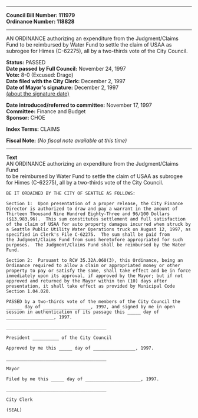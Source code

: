 * * * * *  
  
**Council Bill Number: [](#h0)[](#h2)111979**   
**Ordinance Number: 118828**  
  
* * * * *  
  
AN ORDINANCE authorizing an expenditure from the Judgment/Claims Fund to be reimbursed by Water Fund to settle the claim of USAA as subrogee for Himes (C-62275), all by a two-thirds vote of the City Council.  
  
**Status:** PASSED   
**Date passed by Full Council:** November 24, 1997   
**Vote:** 8-0 (Excused: Drago)   
**Date filed with the City Clerk:** December 2, 1997   
**Date of Mayor's signature:** December 2, 1997   
[(about the signature date)](/~public/approvaldate.htm)   
  
  
**Date introduced/referred to committee:** November 17, 1997   
**Committee:** Finance and Budget   
**Sponsor:** CHOE   
  
**Index Terms:** CLAIMS  
  
**Fiscal Note:** *(No fiscal note available at this time)*  
  
* * * * *  
  
**Text**  
    AN ORDINANCE authorizing an expenditure from the Judgment/Claims Fund  
    to be reimbursed by Water Fund to settle the claim of USAA as subrogee  
    for Himes (C-62275), all by a two-thirds vote of the City Council.  
  
    BE IT ORDAINED BY THE CITY OF SEATTLE AS FOLLOWS:  
  
    Section 1:  Upon presentation of a proper release, the City Finance  
    Director is authorized to draw and pay a warrant in the amount of   
    Thirteen Thousand Nine Hundred Eighty-Three and 96/100 Dollars  
    ($13,983.96).  This sum constitutes settlement and full satisfaction  
    of the claim of USAA for auto property damages incurred when struck by  
    a Seattle Public Utility Water Operations truck on August 12, 1997, as  
    specified in Clerk's File C-62275.  The sum shall be paid from  
    the Judgment/Claims Fund from sums heretofore appropriated for such  
    purposes.  The Judgment/Claims Fund shall be reimbursed by the Water  
    Fund.  
  
    Section 2:  Pursuant to RCW 35.32A.060(3), this Ordinance, being an  
    Ordinance required to allow a claim or appropriated money or other  
    property to pay or satisfy the same, shall take effect and be in force  
    immediately upon its approval, if approved by the Mayor; but if not  
    approved and returned by the Mayor within ten (10) days after  
    presentation, it shall take effect as provided by Municipal Code  
    Section 1.04.020.  
  
    PASSED by a two-thirds vote of the members of the City Council the  
    ______ day of __________________, 1997, and signed by me in open  
    session in authentication of its passage this _____ day of  
    __________________, 1997.  
  
    ______________________________________  
  
    President __________ of the City Council  
  
    Approved by me this _____ day of ________________, 1997.  
  
    ______________________________________  
  
    Mayor  
  
    Filed by me this _____ day of _____________________, 1997.  
  
    ______________________________________  
  
    City Clerk  
  
    (SEAL)  
